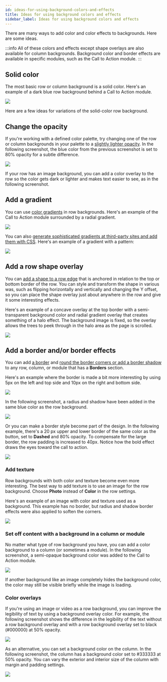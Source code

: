 ```yaml
---
id: ideas-for-using-background-colors-and-effects
title: Ideas for using background colors and effects
sidebar_label: Ideas for using background colors and effects
---
```


There are many ways to add color and color effects to backgrounds. Here are
some ideas. 

:::info
All of these colors and effects except shape overlays are also
available for column backgrounds. Background color and border effects are
available in specific modules, such as the Call to Action module.
:::

## Solid color

The most basic row or column background is a solid color. Here's an example of
a dark blue row background behind a Call to Action module.

![](/img/rows-columns-ideas-background-1.png)

Here are a few ideas for variations of the solid-color row background.

## Change the opacity

If you're working with a defined color palette, try changing one of the row or
column backgrounds in your palette to a [slightly lighter opacity](/beaver-builder/styles/colors/color-picker.md). In the
following screenshot, the blue color from the previous screenshot is set to
80% opacity for a subtle difference.

![](/img/rows-columns-ideas-background-2.jpg)

If your row has an image background, you can add a color overlay to the row so
the color gets dark or lighter and makes text easier to see, as in the
following screenshot.

## Add a gradient

You can use [color gradients](/beaver-builder/styles/effects/color-gradients-for-row-and-column-backgrounds-and-overlays.md) in row backgrounds. Here's an example of the Call
to Action module surrounded by a radial gradient.

![](/img/rows-columns-ideas-background-3.png)

You can also [generate sophisticated gradients at third-party sites and add them with CSS](/beaver-builder/styles/effects/css-gradients.md). Here's an
example of a gradient with a pattern:

![](/img/rows-columns-ideas-background-4.jpg)


## Add a row shape overlay

You can [add a shape to a row edge](/beaver-builder/layouts/rows/row-effects/row-shape-overlays.md) that is anchored in relation to the top or bottom border
of the row. You can style and transform the shape in various was, such as
flipping horizontally and vertically and changing the Y offset, so you can
place the shape overlay just about anywhere in the row and give it some
interesting effects.

Here's an example of a concave overlay at the top border with a semi-
transparent background color and radial gradient overlay that creates
something of a halo effect. The background image is fixed, so the overlay
allows the trees to peek through in the halo area as the page is scrolled.

![](/img/rows-columns-ideas-background-5.jpg)


## Add a border and/or border effects

You can add [a border](/beaver-builder/styles/effects/borders.md) and [round the border corners or add a border shadow](/beaver-builder/styles/effects/radius-shadow.md) to any row, column, or module that has a **Borders** section.

Here's an example where the border is made a bit more interesting by using 5px
on the left and top side and 10px on the right and bottom side.

![](/img/rows-columns-ideas-background-6.png)

In the following screenshot, a radius and shadow have been added in the same
blue color as the row background.

![](/img/rows-columns-ideas-background-7.png)

Or you can make a border style become part of the design. In the following
example, there's a 20 px upper and lower border of the same color as the
button, set to **Dashed** and 80% opacity. To compensate for the large border,
the row padding is increased to 40px. Notice how the bold effect draws the
eyes toward the call to action.

![](/img/rows-columns-ideas-background-8.png)

### Add texture

Row backgrounds with both color and texture become even more interesting. The
best way to add texture is to use an image for the row background. Choose
**Photo** instead of **Color** in the row settings.

Here's an example of an image with color and texture used as a background.
This example has no border, but radius and shadow border effects were also
applied to soften the corners.

![](/img/rows-columns-ideas-background-9.png)

### Set off content with a background in a column or module

No matter what type of row background you have, you can add a color
background to a column (or sometimes a module). In the following screenshot, a semi-opaque background color was added
to the Call to Action module.

![](/img/rows-columns-ideas-background-10.png)

If another background like an image completely hides the background color, the color may still be visible briefly while the image is loading. 

### Color overlays

If you're using an image or video as a row background, you can improve the
legibility of text by using a background overlay color. For example, the
following screenshot shows the difference in the legibility of the text
without a row background overlay and with a row background overlay set to
black (#000000) at 50% opacity.

![](/img/rows-columns-ideas-background-11.jpg)

As an alternative, you can set a background color on the column. In the
following screenshot, the column has a background color set to #333333 at 50%
opacity. You can vary the exterior and interior size of the column with margin
and padding settings.

![](/img/rows-columns-ideas-background-12.png)
